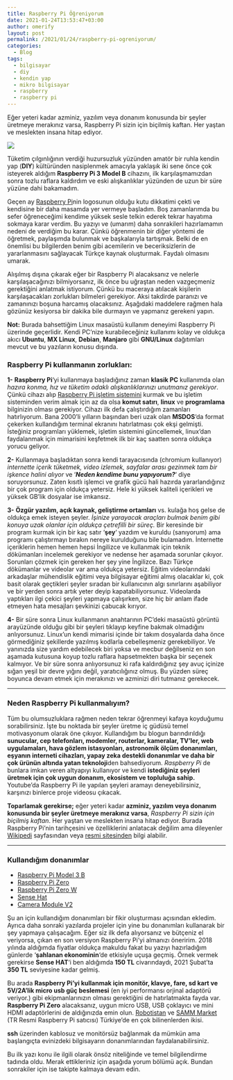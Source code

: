 ```yaml
---
title: Raspberry Pi Öğreniyorum
date: 2021-01-24T13:53:47+03:00
author: omerify
layout: post
permalink: /2021/01/24/raspberry-pi-ogreniyorum/
categories:
  - Blog
tags:
  - bilgisayar
  - diy
  - kendin yap
  - mikro bilgisayar
  - raspberry
  - raspberry pi
---
```


Eğer yeteri kadar azminiz, yazılım veya donanım konusunda bir şeyler üretmeye merakınız varsa, Raspberry Pi sizin için biçilmiş kaftan. Her yaştan ve meslekten insana hitap ediyor.

![](https://storage.googleapis.com/omerify/uploads/2021/01/raspberry-pi-RPi-Logo-Stacked-Reg-SCREEN.png)

Tüketim çılgınlığının verdiği huzursuzluk yüzünden amatör bir ruhla kendin yap (**DIY**) kültüründen nasiplenmek amacıyla yaklaşık iki sene önce çok isteyerek aldığım **Raspberry Pi 3 Model B** cihazını, ilk karşılaşmamızdan sonra tozlu raflara kaldırdım ve eski alışkanlıklar yüzünden de uzun bir süre yüzüne dahi bakamadım.

Geçen ay <a href="https://www.raspberrypi.org/" target="_blank" rel="noreferrer noopener nofollow">Raspberry Pi</a>nin logosunun olduğu kutu dikkatimi çekti ve kendisine bir daha masamda yer vermeye başladım. Boş zamanlarımda bu sefer öğreneceğimi kendime yüksek sesle telkin ederek tekrar hayatıma sokmaya karar verdim. Bu yazıyı ve (umarım) daha sonrakileri hazırlamamın nedeni de verdiğim bu karar. Çünkü öğrenmenin bir diğer yöntemi de öğretmek, paylaşımda bulunmak ve başkalarıyla tartışmak. Belki de en önemlisi bu bilgilerden benim gibi acemilerin ve beceriksizlerin de yararlanmasını sağlayacak Türkçe kaynak oluşturmak. Faydalı olmasını umarak.

Alışılmış dışına çıkarak eğer bir Raspberry Pi alacaksanız ve nelerle karşılaşacağınızı bilmiyorsanız, ilk önce bu uğraştan neden vazgeçmeniz gerektiğini anlatmak istiyorum. Çünkü bu maceraya atılacak kişilerin karşılaşacakları zorlukları bilmeleri gerekiyor. Aksi takdirde paranızı ve zamanınızı boşuna harcamış olacaksınız. Aşağıdaki maddelere rağmen hala gözünüz kesiyorsa bir dakika bile durmayın ve yapmanız gerekeni yapın.

**Not:** Burada bahsettiğim Linux masaüstü kullanım deneyimi Raspberry Pi üzerinde geçerlidir. Kendi PC&#8217;nize kurabileceğiniz kullanımı kolay ve oldukça akıcı **Ubuntu**, **MX Linux**, **Debian**, **Manjaro** gibi **GNU/Linux** dağıtımları mevcut ve bu yazıların konusu dışında.

### Raspberry Pi kullanmanın zorlukları:

**1-** **Raspberry Pi**&#8216;yi kullanmaya başladığınız zaman **klasik PC** kullanımda olan _hazıra konma, hız ve tüketim odaklı alışkanlıklarınızı unutmanız gerekiyor_. Çünkü cihazı alıp <a href="https://www.raspberrypi.org/software/" target="_blank" rel="noreferrer noopener nofollow">Raspberry Pi işletim sistemini</a> kurmak ve bu işletim sisteminden verim almak için az da olsa **komut satırı**, **linux** ve **programlama** bilginizin olması gerekiyor. Cihazı ilk defa çalıştırdığım zamanları hatırlıyorum. Bana 2000&#8217;li yılların başından beri uzak olan **MSDOS**&#8216;da format çekerken kullandığım terminal ekranını hatırlatması çok ekşi gelmişti. İsteğiniz programları yüklemek, işletim sistemini güncellemek, linux&#8217;dan faydalanmak için mimarisini keşfetmek ilk bir kaç saatten sonra oldukça yorucu geliyor.

**2-** Kullanmaya başladıktan sonra kendi tarayacısında (chromium kullanıyor) _internette içerik tüketmek, video izlemek, sayfalar arası gezinmek tam bir işkence halini alıyor_ ve &#8216;_**Neden kendime bunu yapıyorum?**_&#8216; diye soruyorsunuz. Zaten kısıtlı işlemci ve grafik gücü hali hazırda yararlandığınız bir çok program için oldukça yetersiz. Hele ki yüksek kaliteli içerikleri ve yüksek GB&#8217;lik dosyalar ise imkansız.

**3-** **Özgür yazılım, açık kaynak, geliştirme ortamları** vs. kulağa hoş gelse de oldukça emek isteyen şeyler. _İşinize yarayacak araçları bulmak benim gibi konuya uzak olanlar için oldukça çetrefilli bir süreç._ Bir keresinde bir program kurmak için bir kaç satır &#8216;**şey**&#8216; yazdım ve kuruldu (sanıyorum) ama programı çalıştırmayı bırakın nereye kurulduğunu bile bulamadım. İnternette içeriklerin hemen hemen hepsi İngilizce ve kullanmak için teknik dökümanları incelemek gerekiyor ve nedense her aşamada sorunlar çıkıyor. Sorunları çözmek için gereken her şey yine İngilizce. Bazı Türkçe dökümanlar ve videolar var ama oldukça yetersiz. Eğitim videolarındaki arkadaşlar mühendislik eğitimi veya bilgisayar eğitimi almış olacaklar ki, çok basit olarak geçtikleri şeyler sıradan bir kullanıcının algı sınırlarını aşabiliyor ve bir yerden sonra artık yeter deyip kapatabiliyorsunuz. Videolarda yaptıkları ilgi çekici şeyleri yapmaya çalışırken, size hiç bir anlam ifade etmeyen hata mesajları şevkinizi çabucak kırıyor.

**4-** Bir süre sonra Linux kullanmanın anahtarının PC&#8217;deki masaüstü görüntü arayüzünde olduğu gibi bir şeyleri tıklayıp keyfine bakmak olmadığını anlıyorsunuz. Linux&#8217;un kendi mimarisi içinde bir takım dosyalarda daha önce görmediğiniz şekillerde yazılmış kodlarla cebelleşmeniz gerekebiliyor. Ve yanınızda size yardım edebilecek biri yoksa ve mecbur değilseniz en son aşamada kutusuna koyup tozlu raflara hapsetmekten başka bir seçenek kalmıyor. Ve bir süre sonra anlıyorsunuz ki rafa kaldırdığınız şey avuç içinize sığan yeşil bir devre yığını değil, yaratıcılığınız olmuş. Bu yüzden süreç boyunca devam etmek için merakınızı ve azminizi diri tutmanız gerekecek.

<hr />

### Neden Raspberry Pi kullanmalıyım?

Tüm bu olumsuzluklara rağmen neden tekrar öğrenmeyi kafaya koyduğumu sorabilirsiniz. İşte bu noktada bir şeyler üretme iç güdüsü temel motivasyonum olarak öne çıkıyor. Kullandığım bu blogun barındırıldığı **sunucular, cep telefonları, modemler, routerlar, kameralar, TV&#8217;ler, web uygulamaları, hava gözlem istasyonları, astronomik ölçüm donanımları, eşyanın interneti cihazları, yapay zeka destekli donanımlar ve daha bir çok ürünün altında yatan teknoloji**den bahsediyorum. _Raspberry Pi_ de bunlara imkan veren altyapıyı kullanıyor ve kendi **istediğiniz şeyleri üretmek için çok uygun donanım, ekosistem ve topluluğa sahip.** Youtube&#8217;da Raspberry Pi ile yapılan şeyleri aramayı deneyebilirsiniz, karşınızı binlerce proje videosu çıkacak.

**Toparlamak gerekirse;** eğer yeteri kadar **azminiz, yazılım veya donanım konusunda bir şeyler üretmeye merakınız varsa**, _Raspberry Pi sizin için biçilmiş kaftan_. Her yaştan ve meslekten insana hitap ediyor. Burada Raspberry Pi&#8217;nin tarihçesini ve özelliklerini anlatacak değilim ama dileyenler <a href="https://tr.wikipedia.org/wiki/Raspberry_Pi" target="_blank" rel="noreferrer noopener nofollow">Wikipedi</a> sayfasından veya <a href="https://www.raspberrypi.org/about/" target="_blank" rel="noreferrer noopener nofollow">resmi sitesinden</a> bilgi alabilir.

<hr />

### Kullandığım donanımlar

  * <a href="https://www.raspberrypi.org/products/raspberry-pi-3-model-b/" target="_blank" rel="noreferrer noopener nofollow">Raspberry Pi Model 3 B</a>
  * <a href="https://www.raspberrypi.org/products/raspberry-pi-zero/" target="_blank" rel="noreferrer noopener nofollow">Raspberry Pi Zero</a>
  * <a href="https://www.raspberrypi.org/products/raspberry-pi-zero-w/" target="_blank" rel="noreferrer noopener nofollow">Raspberry Pi Zero W</a>
  * <a href="https://www.raspberrypi.org/products/sense-hat/" target="_blank" rel="noreferrer noopener nofollow">Sense Hat</a>
  * <a href="https://www.raspberrypi.org/products/camera-module-v2/" target="_blank" rel="noreferrer noopener nofollow">Camera Module V2</a>

Şu an için kullandığım donanımları bir fikir oluşturması açısından ekledim. Ayrıca daha sonraki yazılarda projeler için yine bu donanımları kullanarak bir şey yapmaya çalışacağım. Eğer siz ilk defa alıyorsanız ve bütçeniz el veriyorsa, çıkan en son versiyon Raspberry Pi&#8217;yi almanızı öneririm. 2018 yılında aldığımda fiyatlar oldukça makuldu fakat bu yazıyı hazırladığım günlerde &#8216;**şahlanan ekonominin**&#8216;de etkisiyle uçuşa geçmiş. Örnek vermek gerekirse **Sense HAT**&#8216;i ben aldığımda **150 TL** civarındaydı, 2021 Şubat&#8217;ta **350 TL** seviyesine kadar gelmiş.

Bu arada **Raspberry Pi&#8217;yi kullanmak için monitör, klavye, fare, sd kart ve 5V/2A&#8217;lik micro usb güç beslemesi** (en iyi performansı orjinal adaptörü veriyor.) gibi ekipmanlarınızın olması gerektiğini de hatırlatmakta fayda var. **Raspberry Pi Zero** alacaksanız, uygun micro USB, USB çoklayıcı ve mini HDMI adaptörlerini de aldığınızda emin olun. <a href="https://www.robotistan.com/" target="_blank" rel="noreferrer noopener nofollow">Robotistan</a> ve <a href="https://market.samm.com/" target="_blank" rel="noreferrer noopener nofollow">SAMM Market</a> (TR Resmi Raspberry Pi satıcısı) Türkiye&#8217;de en çok bilinenlerden ikisi.

**ssh** üzerinden kablosuz ve monitörsüz bağlanmak da mümkün ama başlangıçta evinizdeki bilgisayarın donanımlarından faydalanabilirsiniz.

Bu ilk yazı konu ile ilgili olarak önsöz niteliğinde ve temel bilgilendirme tadında oldu. Merak ettikleriniz için aşağıda yorum bölümü açık. Bundan sonrakiler için ise takipte kalmaya devam edin.